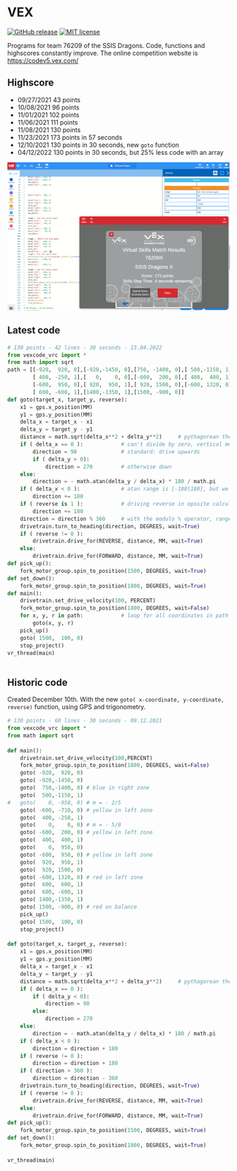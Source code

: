 # VEX

[![GitHub release](https://img.shields.io/github/release/kreier/vex.svg)](https://GitHub.com/kreier/vex/releases/)
[![MIT license](https://img.shields.io/github/license/kreier/vex)](https://kreier.mit-license.org/)

Programs for team 76209 of the SSIS Dragons. Code, functions and highscores constantly improve. The online competition website is https://codev5.vex.com/

## Highscore

- 09/27/2021 43 points
- 10/08/2021 96 points
- 11/01/2021 102 points
- 11/06/2021 111 points
- 11/08/2021 130 points
- 11/23/2021 173 points in 57 seconds
- 12/10/2021 130 points in 30 seconds, new `goto` function
- 04/12/2022 130 points in 30 seconds, but 25% less code with an array

![173 points](docs/173points.png)

## Latest code

``` py
# 130 points - 42 lines - 30 seconds - 13.04.2022
from vexcode_vrc import *
from math import sqrt
path = [[-920,  920, 0],[-920,-1450, 0],[750, -1400, 0],[ 500,-1150, 1],[-600, -710, 0],
        [ 400, -250, 1],[   0,    0, 0],[-600,  200, 0],[ 400,  400, 1],[   0,  950, 0],
        [-600,  950, 0],[ 920,  950, 1],[ 920, 1500, 0],[-600, 1320, 0],[ 600,  600, 1],
        [ 600, -600, 1],[1400,-1350, 1],[1500, -900, 0]]
def goto(target_x, target_y, reverse):
    x1 = gps.x_position(MM)
    y1 = gps.y_position(MM)
    delta_x = target_x - x1
    delta_y = target_y - y1
    distance = math.sqrt(delta_x**2 + delta_y**2)     # pythagorean theorem
    if ( delta_x == 0 ):            # can't divide by zero, vertical motion
        direction = 90              # standard: drive upwards
        if ( delta_y > 0):
            direction = 270         # otherwise down
    else:
        direction = - math.atan(delta_y / delta_x) * 180 / math.pi
    if ( delta_x < 0 ):             # atan range is [-180|180], but we need [0|360] 
        direction += 180
    if ( reverse is 1 ):            # driving reverse in oposite calculated direction
        direction += 180
    direction = direction % 360     # with the modulo % operator, range < 360 degrees
    drivetrain.turn_to_heading(direction, DEGREES, wait=True)
    if ( reverse != 0 ):
        drivetrain.drive_for(REVERSE, distance, MM, wait=True)
    else:
        drivetrain.drive_for(FORWARD, distance, MM, wait=True)
def pick_up():
    fork_motor_group.spin_to_position(1500, DEGREES, wait=True)
def set_down():
    fork_motor_group.spin_to_position(1800, DEGREES, wait=True)
def main():
    drivetrain.set_drive_velocity(100, PERCENT)
    fork_motor_group.spin_to_position(1800, DEGREES, wait=False)
    for x, y, r in path:            # loop for all coordinates in path array
        goto(x, y, r)
    pick_up() 
    goto( 1500,  100, 0)
    stop_project()
vr_thread(main)
 
```

## Historic code

Created December 10th. With the new `goto( x-coordinate, y-coordinate, reverse)` function, using GPS and trigonometry. 

``` py
# 130 points - 60 lines - 30 seconds - 09.12.2021
from vexcode_vrc import *
from math import sqrt

def main():
    drivetrain.set_drive_velocity(100,PERCENT)
    fork_motor_group.spin_to_position(1800, DEGREES, wait=False)
    goto( -920,  920, 0)
    goto( -920,-1450, 0)
    goto(  750,-1400, 0) # blue in right zone
    goto(  500,-1150, 1)
#   goto(    0, -950, 0) # m = - 2/5
    goto( -600, -710, 0) # yellow in left zone
    goto(  400, -250, 1)
    goto(    0,    0, 0) # m = - 5/8
    goto( -600,  200, 0) # yellow in left zone
    goto(  400,  400, 1)
    goto(    0,  950, 0)
    goto( -600,  950, 0) # yellow in left zone
    goto(  920,  950, 1)
    goto(  920, 1500, 0)
    goto( -600, 1320, 0) # red in left zone
    goto(  600,  600, 1)
    goto(  600, -600, 1)
    goto( 1400,-1350, 1)
    goto( 1500, -900, 0) # red on balance
    pick_up() 
    goto( 1500,  100, 0)
    stop_project()

def goto(target_x, target_y, reverse):
    x1 = gps.x_position(MM)
    y1 = gps.y_position(MM)
    delta_x = target_x - x1
    delta_y = target_y - y1
    distance = math.sqrt(delta_x**2 + delta_y**2)     # pythagorean theorem
    if ( delta_x == 0 ):
        if ( delta_y < 0):
            direction = 90
        else:
            direction = 270
    else:
        direction = - math.atan(delta_y / delta_x) * 180 / math.pi
    if ( delta_x < 0 ):
        direction = direction + 180
    if ( reverse != 0 ):
        direction = direction + 180
    if ( direction > 360 ):
        direction = direction - 360
    drivetrain.turn_to_heading(direction, DEGREES, wait=True)
    if ( reverse != 0 ):
        drivetrain.drive_for(REVERSE, distance, MM, wait=True)
    else:
        drivetrain.drive_for(FORWARD, distance, MM, wait=True)
def pick_up():
    fork_motor_group.spin_to_position(1500, DEGREES, wait=True)
def set_down():
    fork_motor_group.spin_to_position(1800, DEGREES, wait=True)

vr_thread(main)
```

